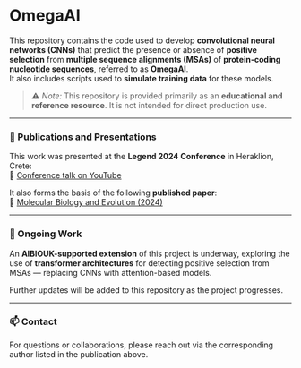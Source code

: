 # OmegaAI

This repository contains the code used to develop **convolutional neural networks (CNNs)** that predict the presence or absence of **positive selection** from **multiple sequence alignments (MSAs)** of **protein-coding nucleotide sequences**, referred to as **OmegaAI**.  
It also includes scripts used to **simulate training data** for these models.

> ⚠️ *Note:* This repository is provided primarily as an **educational and reference resource**. It is not intended for direct production use.

---

### 📄 Publications and Presentations

This work was presented at the **Legend 2024 Conference** in Heraklion, Crete:  
🎥 [Conference talk on YouTube](https://www.youtube.com/watch?v=RcYuZLBcwVE&list=PLIujK1jJdXOrtCq1XqdLhOvyeoah-otuD&index=14)

It also forms the basis of the following **published paper**:  
📘 [Molecular Biology and Evolution (2024)](https://academic.oup.com/mbe/article/42/7/msaf154/8178773)

---

### 🚀 Ongoing Work

An **AIBIOUK-supported extension** of this project is underway, exploring the use of **transformer architectures** for detecting positive selection from MSAs — replacing CNNs with attention-based models.

Further updates will be added to this repository as the project progresses.

---

### 📫 Contact

For questions or collaborations, please reach out via the corresponding author listed in the publication above.
